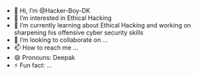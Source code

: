 - 👋 Hi, I’m @Hacker-Boy-DK
- 👀 I’m interested in Ethical Hacking
- 🌱 I’m currently learning about Ethical Hacking and working on sharpening his offensive cyber security skills
- 💞️ I’m looking to collaborate on ...
- 📫 How to reach me ...
- 😄 Pronouns: Deepak
- ⚡ Fun fact: ...

<!---
Hacker-Boy-DK/Hacker-Boy-DK is a ✨ special ✨ repository because its `README.md` (this file) appears on your GitHub profile.
You can click the Preview link to take a look at your changes.
--->
